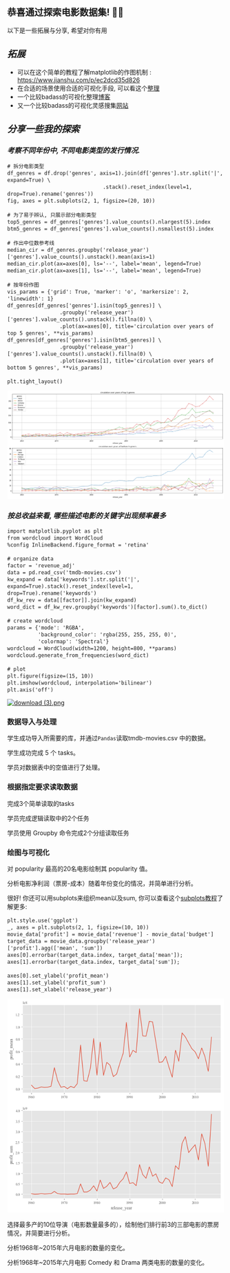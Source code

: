 ## 恭喜通过探索电影数据集! 🎉🎉

以下是一些拓展与分享, 希望对你有用

## *拓展*

- 可以在这个简单的教程了解matplotlib的作图机制 : https://www.jianshu.com/p/ec2dcd35d826
- 在合适的场景使用合适的可视化手段, 可以看这个[整理](https://datavizcatalogue.com/ZH/)
- 一个比较badass的可视化整理[博客](https://towardsdatascience.com/the-art-of-effective-visualization-of-multi-dimensional-data-6c7202990c57)
- 又一个比较badass的可视化灵感搜集[网站](https://python-graph-gallery.com/radar-chart/)

## *分享一些我的探索*

### *考察不同年份中, 不同电影类型的发行情况.*

```
# 拆分电影类型
df_genres = df.drop('genres', axis=1).join(df['genres'].str.split('|', expand=True) \
                               .stack().reset_index(level=1, drop=True).rename('genres'))
fig, axes = plt.subplots(2, 1, figsize=(20, 10))

# 为了易于辨认, 只展示部分电影类型
top5_genres = df_genres['genres'].value_counts().nlargest(5).index
btm5_genres = df_genres['genres'].value_counts().nsmallest(5).index

# 作出中位数参考线
median_cir = df_genres.groupby('release_year')['genres'].value_counts().unstack().mean(axis=1)
median_cir.plot(ax=axes[0], ls='--', label='mean', legend=True)
median_cir.plot(ax=axes[1], ls='--', label='mean', legend=True)

# 按年份作图
vis_params = {'grid': True, 'marker': 'o', 'markersize': 2, 'linewidth': 1}
df_genres[df_genres['genres'].isin(top5_genres)] \
                 .groupby('release_year')['genres'].value_counts().unstack().fillna(0) \
                 .plot(ax=axes[0], title='circulation over years of top 5 genres', **vis_params)
df_genres[df_genres['genres'].isin(btm5_genres)] \
                 .groupby('release_year')['genres'].value_counts().unstack().fillna(0) \
                 .plot(ax=axes[1], title='circulation over years of bottom 5 genres', **vis_params)

plt.tight_layout()
```

[![download.png](assets/download.png)](https://udacity-reviews-uploads.s3.us-west-2.amazonaws.com/_attachments/42601/1525327301/download.png)

### *按总收益来看, 哪些描述电影的关键字出现频率最多*

```
import matplotlib.pyplot as plt
from wordcloud import WordCloud
%config InlineBackend.figure_format = 'retina'

# organize data
factor = 'revenue_adj'
data = pd.read_csv('tmdb-movies.csv')
kw_expand = data['keywords'].str.split('|', expand=True).stack().reset_index(level=1, drop=True).rename('keywords')
df_kw_rev = data[[factor]].join(kw_expand)
word_dict = df_kw_rev.groupby('keywords')[factor].sum().to_dict()

# create wordcloud
params = {'mode': 'RGBA', 
          'background_color': 'rgba(255, 255, 255, 0)', 
          'colormap': 'Spectral'}
wordcloud = WordCloud(width=1200, height=800, **params)
wordcloud.generate_from_frequencies(word_dict)

# plot
plt.figure(figsize=(15, 10))
plt.imshow(wordcloud, interpolation='bilinear')
plt.axis('off')
```

[![download (3).png](https://udacity-reviews-uploads.s3.us-west-2.amazonaws.com/_attachments/42601/1526185341/download__3_.png)](https://udacity-reviews-uploads.s3.us-west-2.amazonaws.com/_attachments/42601/1526185341/download__3_.png)

### 数据导入与处理

学生成功导入所需要的库，并通过`Pandas`读取tmdb-movies.csv 中的数据。

学生成功完成 5 个 tasks。

学员对数据表中的空值进行了处理。

### 根据指定要求读取数据

完成3个简单读取的tasks

学员完成逻辑读取中的2个任务

学员使用 Groupby 命令完成2个分组读取任务

### 绘图与可视化

对 popularity 最高的20名电影绘制其 popularity 值。

分析电影净利润（票房-成本）随着年份变化的情况，并简单进行分析。

很好! 你还可以用subplots来组织mean以及sum, 你可以查看这个[subplots教程](https://www.jianshu.com/p/ec2dcd35d826)了解更多:

```
plt.style.use('ggplot')
_, axes = plt.subplots(2, 1, figsize=(10, 10))
movie_data['profit'] = movie_data['revenue'] - movie_data['budget']
target_data = movie_data.groupby('release_year')['profit'].agg(['mean', 'sum'])
axes[0].errorbar(target_data.index, target_data['mean']);
axes[1].errorbar(target_data.index, target_data['sum']);

axes[0].set_ylabel('profit_mean')
axes[1].set_ylabel('profit_sum')
axes[1].set_xlabel('release_year')
```

[![download.png](assets/download-1573118541182.png)](https://udacity-reviews-uploads.s3.us-west-2.amazonaws.com/_attachments/42601/1544001710/download.png)

选择最多产的10位导演（电影数量最多的），绘制他们排行前3的三部电影的票房情况，并简要进行分析。

分析1968年~2015年六月电影的数量的变化。

分析1968年~2015年六月电影 Comedy 和 Drama 两类电影的数量的变化。